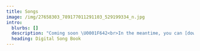 ```yaml
---
title: Songs
image: /img/27658303_789177011291103_529199334_n.jpg
intro:
  blurbs: []
  description: "Coming soon \U0001F642<br>In the meantime, you can [download our updated songbook](/downloads/Songbook_180310_linked.pdf) in PDF format. (Updated 10th March 2018)"
  heading: Digital Song Book
---
```


